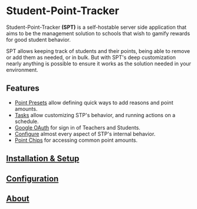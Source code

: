 # Student-Point-Tracker

Student-Point-Tracker **(SPT)** is a self-hostable server side application that aims to be the management solution to schools that wish to gamify rewards for good student behavior.

SPT allows keeping track of students and their points, being able to remove or add them as needed, or in bulk. But with SPT's deep customization nearly anything is possible to ensure it works as the solution needed in your environment.

## Features

* [Point Presets](./docs/point-presets.md) allow defining quick ways to add reasons and point amounts.
* [Tasks](./docs/tasks.md) allow customizing STP's behavior, and running actions on a schedule.
* [Google OAuth](./docs/google-oauth.md) for sign in of Teachers and Students.
* [Configure](./docs/configuration.md) almost every aspect of STP's internal behavior.
* [Point Chips](./docs/point-chips.md) for accessing common point amounts.

## [Installation & Setup](./docs/installation.md)

## [Configuration](./docs/configuration.md)

## [About](./docs/about.md)
